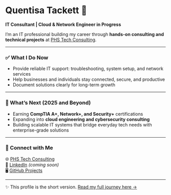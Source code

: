 # Quentisa Tackett 🌟  
**IT Consultant | Cloud & Network Engineer in Progress**

I’m an IT professional building my career through **hands-on consulting and technical projects** at [PHS Tech Consulting](https://phstechconsulting.com).

---

### ✅ What I Do Now
- Provide reliable IT support: troubleshooting, system setup, and network services  
- Help businesses and individuals stay connected, secure, and productive  
- Document solutions clearly for long-term growth  

---

### 🎯 What’s Next (2025 and Beyond)
- Earning **CompTIA A+, Network+, and Security+** certifications  
- Expanding into **cloud engineering and cybersecurity consulting**  
- Building scalable IT systems that bridge everyday tech needs with enterprise-grade solutions  

---

### 🔗 Connect with Me
🌐 [PHS Tech Consulting](https://phstechconsulting.com)  
💼 [LinkedIn](https://linkedin.com) *(coming soon)*  
🖥 [GitHub Projects](https://github.com/QuentisaPHS)  

---

✨ This profile is the short version. [Read my full journey here →](https://github.com/QuentisaPHS/journey)  
